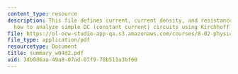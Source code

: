 ```yaml
---
content_type: resource
description: This file defines current, current density, and resistance and discuss
  how to analyze simple DC (constant current) circuits using Kirchhoff?s Circuit Rules.
file: https://ol-ocw-studio-app-qa.s3.amazonaws.com/courses/8-02-physics-ii-electricity-and-magnetism-spring-2007/3db0d6aa49a807ad07f978b511a3bf60_summary_w04d2.pdf
file_type: application/pdf
resourcetype: Document
title: summary_w04d2.pdf
uid: 3db0d6aa-49a8-07ad-07f9-78b511a3bf60
---
```

